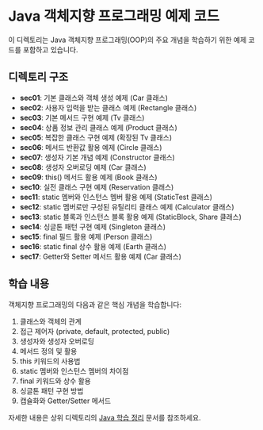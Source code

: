 # Java 객체지향 프로그래밍 예제 코드

이 디렉토리는 Java 객체지향 프로그래밍(OOP)의 주요 개념을 학습하기 위한 예제 코드를 포함하고 있습니다.

## 디렉토리 구조

- **sec01**: 기본 클래스와 객체 생성 예제 (Car 클래스)
- **sec02**: 사용자 입력을 받는 클래스 예제 (Rectangle 클래스)
- **sec03**: 기본 메서드 구현 예제 (Tv 클래스)
- **sec04**: 상품 정보 관리 클래스 예제 (Product 클래스)
- **sec05**: 복잡한 클래스 구현 예제 (확장된 Tv 클래스)
- **sec06**: 메서드 반환값 활용 예제 (Circle 클래스)
- **sec07**: 생성자 기본 개념 예제 (Constructor 클래스)
- **sec08**: 생성자 오버로딩 예제 (Car 클래스)
- **sec09**: this() 메서드 활용 예제 (Book 클래스)
- **sec10**: 실전 클래스 구현 예제 (Reservation 클래스)
- **sec11**: static 멤버와 인스턴스 멤버 활용 예제 (StaticTest 클래스)
- **sec12**: static 멤버로만 구성된 유틸리티 클래스 예제 (Calculator 클래스)
- **sec13**: static 블록과 인스턴스 블록 활용 예제 (StaticBlock, Share 클래스)
- **sec14**: 싱글톤 패턴 구현 예제 (Singleton 클래스)
- **sec15**: final 필드 활용 예제 (Person 클래스)
- **sec16**: static final 상수 활용 예제 (Earth 클래스)
- **sec17**: Getter와 Setter 메서드 활용 예제 (Car 클래스)

## 학습 내용

객체지향 프로그래밍의 다음과 같은 핵심 개념을 학습합니다:

1. 클래스와 객체의 관계
2. 접근 제어자 (private, default, protected, public)
3. 생성자와 생성자 오버로딩
4. 메서드 정의 및 활용
5. this 키워드의 사용법
6. static 멤버와 인스턴스 멤버의 차이점
7. final 키워드와 상수 활용
8. 싱글톤 패턴 구현 방법
9. 캡슐화와 Getter/Setter 메서드

자세한 내용은 상위 디렉토리의 [Java 학습 정리](../README.md) 문서를 참조하세요.